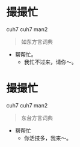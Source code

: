 # 撮撮忙
cuh7 cuh7 man2
> 如东方言词典
- 帮帮忙。
  - 我忙不过来，请你～。

# 撮撮忙
cuh7 cuh7 man2
> 东台方言词典
- 帮帮忙
  - 你活技多，我来～。
